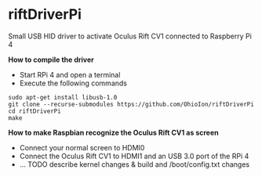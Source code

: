# riftDriverPi
Small USB HID driver to activate Oculus Rift CV1 connected to Raspberry Pi 4

<b>How to compile the driver</b>
- Start RPi 4 and open a terminal
- Execute the following commands

```shell
sudo apt-get install libusb-1.0
git clone --recurse-submodules https://github.com/OhioIon/riftDriverPi
cd riftDriverPi
make
```

<b>How to make Raspbian recognize the Oculus Rift CV1 as screen</b>
- Connect your normal screen to HDMI0
- Connect the Oculus Rift CV1 to HDMI1 and an USB 3.0 port of the RPi 4
- ... TODO describe kernel changes & build and /boot/config.txt changes  
